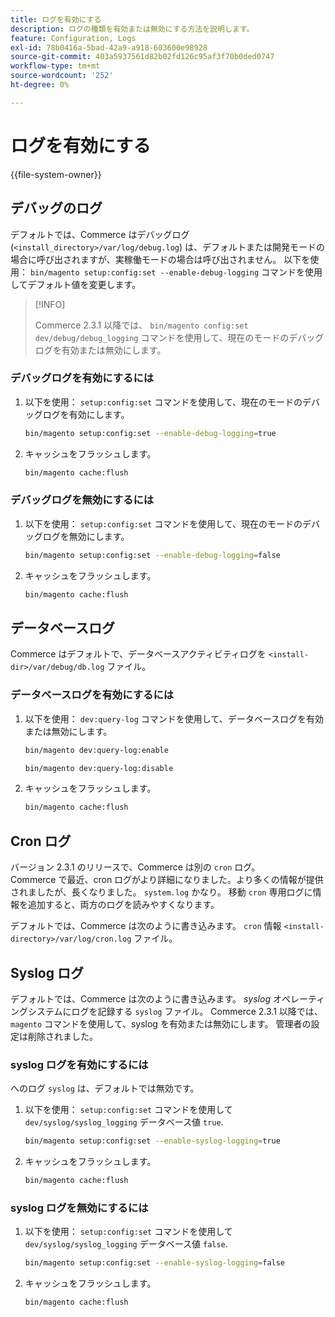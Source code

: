 ```yaml
---
title: ログを有効にする
description: ログの種類を有効または無効にする方法を説明します。
feature: Configuration, Logs
exl-id: 78b0416a-5bad-42a9-a918-603600e98928
source-git-commit: 403a5937561d82b02fd126c95af3f70b0ded0747
workflow-type: tm+mt
source-wordcount: '252'
ht-degree: 0%

---
```


# ログを有効にする

{{file-system-owner}}

## デバッグのログ

デフォルトでは、Commerce はデバッグログ (`<install_directory>/var/log/debug.log`) は、デフォルトまたは開発モードの場合に呼び出されますが、実稼働モードの場合は呼び出されません。 以下を使用： `bin/magento setup:config:set --enable-debug-logging` コマンドを使用してデフォルト値を変更します。

>[!INFO]
>
>Commerce 2.3.1 以降では、 `bin/magento config:set dev/debug/debug_logging` コマンドを使用して、現在のモードのデバッグログを有効または無効にします。

### デバッグログを有効にするには

1. 以下を使用： `setup:config:set` コマンドを使用して、現在のモードのデバッグログを有効にします。

   ```bash
   bin/magento setup:config:set --enable-debug-logging=true
   ```

1. キャッシュをフラッシュします。

   ```bash
   bin/magento cache:flush
   ```

### デバッグログを無効にするには

1. 以下を使用： `setup:config:set` コマンドを使用して、現在のモードのデバッグログを無効にします。

   ```bash
   bin/magento setup:config:set --enable-debug-logging=false
   ```

1. キャッシュをフラッシュします。

   ```bash
   bin/magento cache:flush
   ```

## データベースログ

Commerce はデフォルトで、データベースアクティビティログを `<install-dir>/var/debug/db.log` ファイル。

### データベースログを有効にするには

1. 以下を使用： `dev:query-log` コマンドを使用して、データベースログを有効または無効にします。

   ```bash
   bin/magento dev:query-log:enable
   ```

   ```bash
   bin/magento dev:query-log:disable
   ```

1. キャッシュをフラッシュします。

   ```bash
   bin/magento cache:flush
   ```

## Cron ログ

バージョン 2.3.1 のリリースで、Commerce は別の `cron` ログ。 \
Commerce で最近、cron ログがより詳細になりました。より多くの情報が提供されましたが、長くなりました。 `system.log` かなり。
移動 `cron` 専用ログに情報を追加すると、両方のログを読みやすくなります。

デフォルトでは、Commerce は次のように書き込みます。 `cron` 情報 `<install-directory>/var/log/cron.log` ファイル。

## Syslog ログ

デフォルトでは、Commerce は次のように書き込みます。 _syslog_ オペレーティングシステムにログを記録する `syslog` ファイル。
Commerce 2.3.1 以降では、 `magento` コマンドを使用して、syslog を有効または無効にします。
管理者の設定は削除されました。

### syslog ログを有効にするには

へのログ `syslog` は、デフォルトでは無効です。

1. 以下を使用： `setup:config:set` コマンドを使用して `dev/syslog/syslog_logging` データベース値 `true`.

   ```bash
   bin/magento setup:config:set --enable-syslog-logging=true
   ```

1. キャッシュをフラッシュします。

   ```bash
   bin/magento cache:flush
   ```

### syslog ログを無効にするには

1. 以下を使用： `setup:config:set` コマンドを使用して `dev/syslog/syslog_logging` データベース値 `false`.

   ```bash
   bin/magento setup:config:set --enable-syslog-logging=false
   ```

1. キャッシュをフラッシュします。

   ```bash
   bin/magento cache:flush
   ```
